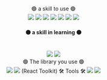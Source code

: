 
<div align="center">
	🟢 a skill to use 🟢<br/>
	<img src="https://img.shields.io/badge/HTML5-E34F26?style=flat&logo=HTML5&logoColor=white" />
	<img src="https://img.shields.io/badge/CSS3-1572B6?style=flat&logo=CSS3&logoColor=white" />
	<img src="https://img.shields.io/badge/Bootstrap-7952B3?style=flat&logo=Bootstrap&logoColor=white" />
	<img src="https://img.shields.io/badge/Javascript-F7DF1E?style=flat&logo=Javascript&logoColor=white" />
	<img src="https://img.shields.io/badge/jQuery-0769AD?style=flat&logo=jQuery&logoColor=white" />
	<img src="https://img.shields.io/badge/React-61DAFB?style=flat&logo=React&logoColor=white" />
	<img src="https://img.shields.io/badge/Firebase-FFCA28?style=flat&logo=Firebase&logoColor=white" />
	<br/><h4>🟠 a skill in learning 🟠</h4><br/>
	<img src="https://img.shields.io/badge/TypeScript-3178C6?style=flat&logo=TypeScript&logoColor=white" />
	<img src="https://img.shields.io/badge/Nodejs-339933?style=flat&logo=Nodejs&logoColor=white" />
	<br/>🟢 The library you use 🟢<br/>
	<img src="https://img.shields.io/badge/ReactRouter-CA4245?style=flat&logo=ReactRouter&logoColor=white" />
	<img src="https://img.shields.io/badge/Redux-764ABC?style=flat&logo=Redux&logoColor=white" /> (React Toolkit)
	🛠 Tools 🛠
	<img src="https://img.shields.io/badge/VisualStudioCode-007ACC?style=flat&logo=VisualStudioCode&logoColor=white" />
	<img src="https://img.shields.io/badge/GitHub-181717?style=flat&logo=GitHub&logoColor=white" />
</div>

